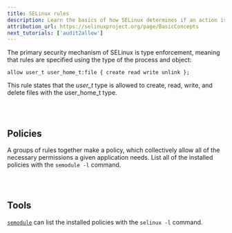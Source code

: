 ```yaml
---
title: SELinux rules
description: Learn the basics of how SELinux determines if an action is allowed or not.
attribution_url: https://selinuxproject.org/page/BasicConcepts
next_tutorials: ['audit2allow']
---
```


The primary security mechanism of SELinux is type enforcement, meaning that
rules are specified using the type of the process and object:

```
allow user_t user_home_t:file { create read write unlink };
```

This rule states that the _user_t_ type is allowed to create, read, write,
and delete files with the user_home_t type.

<p style="padding-top:30px">
  <h2>Policies</h2>
</p>

A groups of rules together make a policy, which collectively allow all of the
necessary permissions a given application needs. List all of the installed
policies with the `semodule -l` command.

<p style="padding-top:30px">
  <h2>Tools</h2>
</p>

[`semodule`](https://linux.die.net/man/8/semodule) can list the installed
policies with the `selinux -l` command.
